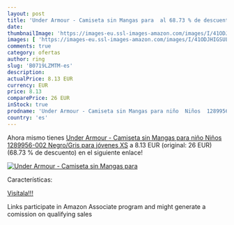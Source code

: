 ```yaml
---
layout: post
title: 'Under Armour - Camiseta sin Mangas para  al 68.73 % de descuento'
date: 
thumbnailImage: 'https://images-eu.ssl-images-amazon.com/images/I/41ODJHIGSUL._SL200_.jpg'
images: [ 'https://images-eu.ssl-images-amazon.com/images/I/41ODJHIGSUL._SL200_.jpg' ]
comments: true
category: ofertas
author: ring
slug: 'B0719LZMTM-es'
description:
actualPrice: 8.13 EUR
currency: EUR
price: 8.13
comparePrice: 26 EUR
inStock: true
prodname: 'Under Armour - Camiseta sin Mangas para niño  Niños  1289956-002  Negro/Gris  para jóvenes XS'
country: 'es'
---
```


Ahora mismo tienes [Under Armour - Camiseta sin Mangas para niño  Niños  1289956-002  Negro/Gris  para jóvenes XS](https://www.amazon.es/dp/B0719LZMTM/?tag=tolees-21) a 8.13 EUR (original: 26 EUR) (68.73 %  de descuento) en el siguiente enlace!

[![Under Armour - Camiseta sin Mangas para ](https://images-eu.ssl-images-amazon.com/images/I/41ODJHIGSUL._SL200_.jpg)](https://www.amazon.es/dp/B0719LZMTM/?tag=tolees-21)

Características:


[Visítala!!!](https://www.amazon.es/dp/B0719LZMTM/?tag=tolees-21)

Links participate in Amazon Associate program and might generate a comission on qualifying sales
